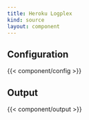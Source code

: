 ```yaml
---
title: Heroku Logplex
kind: source
layout: component
---
```


## Configuration

{{< component/config >}}

## Output

{{< component/output >}}
